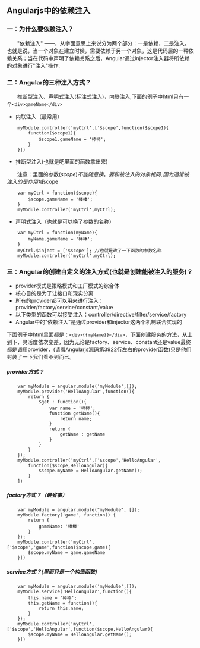 ## Angularjs中的依赖注入

### 一：为什么要依赖注入？
&emsp;&emsp;"依赖注入" ——，从字面意思上来说分为两个部分：一是依赖，二是注入。也就是说，当一个对象在建立时候，需要依赖于另一个对象，这是代码层的一种依赖关系；当在代码中声明了依赖关系之后，Angular通过injector注入器将所依赖的对象进行"注入"操作.

### 二：Angular的三种注入方式？
&emsp;&emsp;推断型注入、声明式注入(标注式注入)，内联注入,下面的例子中html只有一个`<div>gameName</div>`
- 内联注入（最常用）
```
    myModule.controller('myCtrl',['$scope',function($scope1){
        function($scope1){
            $scope1.gameName = '棒棒';
        }
    }])
```
- 推断型注入(也就是吧里面的函数拿出来)

&emsp;&emsp;注意：里面的参数($scope)不能随意换，要和被注入的对象相同,因为通常被注入的是作用域$scope
```
    var myCtrl = function($scope){
        $scope.gameName = '棒棒';
    }
    myModule.controller('myCtrl',myCtrl);
```
- 声明式注入（也就是可以换了参数的名称）
```
    var myCtrl = function(myName){
        myName.gameName = '棒棒';
    }
    myCtrl.$inject = ['$scope']; //也就是改了一下函数的参数名称
    myModule.controller('myCtrl',myCtrl);
```
### 三：Angular的创建自定义的注入方式(也就是创建能被注入的服务)？
- provider模式是策略模式和工厂模式的综合体
- 核心目的是为了让接口和现实分离
- 所有的provider都可以用来进行注入：provider/factory/service/constant/value
- 以下类型的函数可以接受注入：controller/directive/filter/service/factory
- Angular中的"依赖注入"是通过provider和injector这两个机制联合实现的

下面例子中html里面都是：`<div>{{myName}}</div>`，下面创建服务的方法，从上到下，灵活度依次变差，因为无论是factory、service、constant还是value最终都是调用provider，(请看Angularjs源码第3922行左右的provider函数)只是他们封装了一下我们看不到而已。
##### provider方式？
```
    var myModule = angular.module('myModule',[]);
    myModule.provider('HelloAngular',function(){
        return {
            $get : function(){
                var name = '棒棒';
                function getName(){
                    return name;
                }
                return {
                    getName : getName
                }
            }
        }
    });
    myModule.controller('myCtrl',['$scope','HelloAngular',
        function($scope,HelloAngular){
            $scope.myName = HelloAngular.getName();
        }
    ])
```
##### factory方式？（最省事）
```
    var myModule = angular.module("myModule", []);
    myModule.factory('game', function() {
        return {
            gameName: '棒棒'
        }
    });
    myModule.controller('myCtrl',['$scope','game',function($scope,game){
        $scope.myName = game.gameName
    }])
```
##### service方式？(里面只是一个构造函数)
```
    var myModule = angular.module('myModule',[]);
    myModule.service('HelloAngular',function(){
        this.name = '棒棒';
        this.getName = function(){
            return this.name;
        }
    });
    myModule.controller('myCtrl',['$scope','HelloAngular',function($scope,HelloAngular){
        $scope.myName = HelloAngular.getName();
    }])
```
